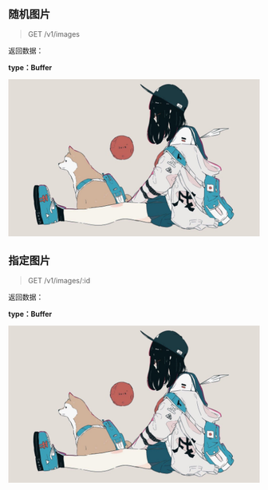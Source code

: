## 随机图片

> GET /v1/images

返回数据：

**type：Buffer**

![本地图片](./demo.jpg)

## 指定图片

> GET /v1/images/:id

返回数据：

**type：Buffer**

![本地图片](./demo.jpg)

